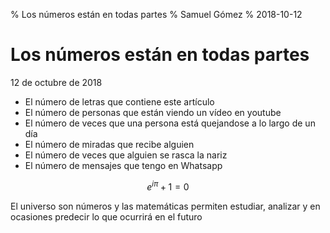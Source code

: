% Los números están en todas partes
% Samuel Gómez
% 2018-10-12

# Los números están en todas partes

<time>12 de octubre de 2018</time>

* El número de letras que contiene este artículo
* El número de personas que están viendo un vídeo en youtube
* El número de veces que una persona está quejandose a lo largo de un día
* El número de miradas que recibe alguien
* El número de veces que alguien se rasca la nariz
* El número de mensajes que tengo en Whatsapp

$$e^{i\pi}+1=0$$

El universo son números y las matemáticas permiten estudiar, analizar y en ocasiones predecir lo que ocurrirá en el futuro